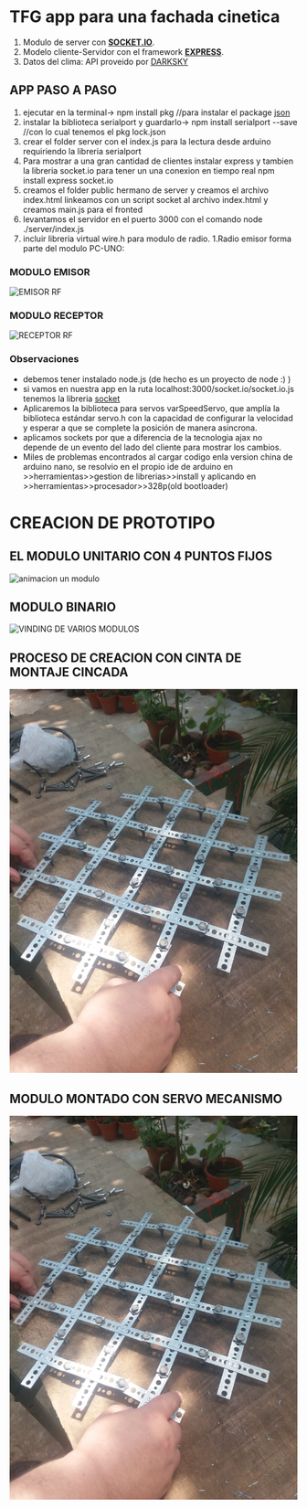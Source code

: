 # TFG app para una fachada cinetica

1. Modulo de server con [**SOCKET.IO**](https://socket.io).
1. Modelo cliente-Servidor con el framework [**EXPRESS**](http://expressjs.com/).
1. Datos del clima:   API  proveido por [DARKSKY](https://darksky.net)

## APP PASO A PASO
1. ejecutar en la terminal-> npm install pkg //para instalar el package [json](https://www.json.org/)
1. instalar la biblioteca serialport  y guardarlo-> npm install serialport --save //con lo cual tenemos el pkg lock.json
1. crear el folder server con el index.js para la lectura desde arduino requiriendo la libreria serialport
1. Para mostrar a una gran cantidad de clientes instalar express y tambien la libreria socket.io para tener un
una conexion en tiempo real npm install express socket.io
1. creamos el folder public hermano de server y creamos el archivo index.html
linkeamos con un script socket al archivo index.html y creamos main.js para el fronted
1. levantamos el servidor en el puerto 3000 con el comando node ./server/index.js
1. incluir libreria virtual wire.h para modulo de radio.
1.Radio emisor forma parte del modulo PC-UNO:

  ### **MODULO EMISOR**
![EMISOR RF](http://www.tecnosurf.com/TFG/img/conexion_RF_serial.JPG)
  ### **MODULO RECEPTOR**
![RECEPTOR RF](http://www.tecnosurf.com/TFG/img/conexion_RF_conversor_serial.JPG)
### Observaciones
* debemos tener instalado node.js  (de hecho es un proyecto de node :) )
* si vamos en nuestra app en la ruta localhost:3000/socket.io/socket.io.js tenemos la libreria [socket](https://socket.io)
* Aplicaremos la biblioteca para servos varSpeedServo, que amplía la biblioteca estándar servo.h con la capacidad de configurar la velocidad y esperar a que se complete la posición de manera asincrona.
* aplicamos sockets por que a diferencia de la tecnologia ajax no depende de un evento del lado del cliente 
para mostrar los cambios.
* Miles de problemas encontrados al cargar codigo enla version china de arduino nano, se resolvio en el propio ide de arduino 
en >>herramientas>>gestion de librerias>>install  y aplicando en >>herramientas>>procesador>>328p(old bootloader)
# **CREACION DE PROTOTIPO**
## EL MODULO UNITARIO CON 4 PUNTOS FIJOS
![animacion un modulo](http://www.tecnosurf.com/TFG/img/ANIMACIO.gif)
## MODULO BINARIO
![VINDING DE VARIOS MODULOS](http://www.tecnosurf.com/TFG/img/MODULOS_VINDING.PNG)
## PROCESO DE CREACION CON CINTA DE MONTAJE CINCADA
![animacion un modulo](https://github.com/juanevelio/fachadas_dinamicas/blob/master/media/WhatsApp%20Image%202018-11-07%20at%2014.24.20.jpeg)
## MODULO MONTADO CON SERVO MECANISMO
![animacion un modulo](https://github.com/juanevelio/fachadas_dinamicas/blob/master/media/WhatsApp%20Image%202018-11-07%20at%2014.24.20.jpeg)
